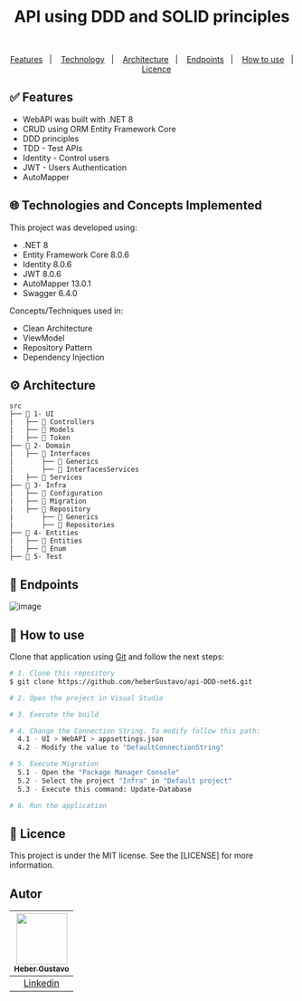 <h1 align="center">
   API using DDD and SOLID principles 
</h1>

</br>
  
<p align="center">
  <a href="#white_check_mark-Features">Features</a>&nbsp;&nbsp;&nbsp;|&nbsp;&nbsp;&nbsp;
  <a href="#globe_with_meridians-Technologies-and-Concepts-Implemented">Technology</a>&nbsp;&nbsp;&nbsp;|&nbsp;&nbsp;&nbsp;
   <a href="#gear-Architecture">Architecture</a>&nbsp;&nbsp;&nbsp;|&nbsp;&nbsp;&nbsp;
   <a href="#gear-Architecture">Endpoints</a>&nbsp;&nbsp;&nbsp;|&nbsp;&nbsp;&nbsp;
  <a href="#wrench-How-to-use">How to use</a>&nbsp;&nbsp;&nbsp;|&nbsp;&nbsp;&nbsp;
  <a href="#memo-Licence">Licence</a>
</p>


## :white_check_mark: Features

* WebAPI was built with .NET 8
* CRUD using ORM Entity Framework Core
* DDD principles
* TDD - Test APIs
* Identity - Control users
* JWT - Users Authentication
* AutoMapper


## :globe_with_meridians: Technologies and Concepts Implemented

This project was developed using:

- .NET 8
- Entity Framework Core 8.0.6
- Identity 8.0.6
- JWT 8.0.6
- AutoMapper 13.0.1
- Swagger 6.4.0

Concepts/Techniques used in:
- Clean Architecture
- ViewModel
- Repository Pattern
- Dependency Injection

## :gear: Architecture

```🌐
src
├── 📂 1- UI
|   ├── 📂 Controllers
|   ├── 📂 Models
|   ├── 📂 Token
├── 📂 2- Domain
|   ├── 📂 Interfaces
|       ├── 📂 Generics
|       ├── 📂 InterfacesServices
|   ├── 📂 Services
├── 📂 3- Infra
|   ├── 📂 Configuration
|   ├── 📂 Migration
|   ├── 📂 Repository
|       ├── 📂 Generics
|       ├── 📂 Repositories
├── 📂 4- Entities
|   ├── 📂 Entities
|   ├── 📂 Enum
├── 📂 5- Test

```

## :round_pushpin: Endpoints
![image](https://github.com/heberGustavo/api-DDD-net6/assets/44476616/6aff890e-751a-44a8-9163-5ba8e6e57fc6)


## :wrench: How to use

Clone that application using [Git](https://git-scm.com) and follow the next steps:

```bash
# 1. Clone this repository
$ git clone https://github.com/heberGustavo/api-DDD-net6.git

# 2. Open the project in Visual Studio

# 3. Execute the build

# 4. Change the Connection String. To modify follow this path:
  4.1 - UI > WebAPI > appsettings.json
  4.2 - Modify the value to "DefaultConnectionString"

# 5. Execute Migration
  5.1 - Open the "Package Manager Console"
  5.2 - Select the project "Infra" in "Default project"
  5.3 - Execute this command: Update-Database

# 6. Run the application

```


## :memo: Licence 
This project is under the MIT license. See the [LICENSE] for more information.


## Autor

| [<img src="https://avatars.githubusercontent.com/u/44476616?v=4" style="max-width: 100%;width: 90px;"><br><sub>Heber Gustavo</sub>](https://github.com/heberGustavo) |
| :---: |
|[Linkedin](https://www.linkedin.com/in/heber-gustavo/)|
